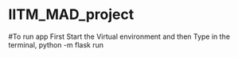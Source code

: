 # IITM_MAD_project

#To run app
First Start the Virtual environment and then Type in the terminal,
python -m flask run
